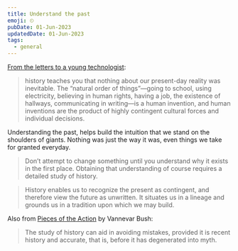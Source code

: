 ```yaml
---
title: Understand the past
emoji: ⏲
pubDate: 01-Jun-2023
updatedDate: 01-Jun-2023
tags:
  - general
---
```


[From the letters to a young technologist](https://letterstoayoungtechnologist.com/Study-the-Past-Create-the-Future):

>history teaches you that nothing about our present-day reality was inevitable. The “natural order of things”—going to school, using electricity, believing in human rights, having a job, the existence of hallways, communicating in writing—is a human invention, and human inventions are the product of highly contingent cultural forces and individual decisions.

Understanding the past, helps build the intuition that we stand on the shoulders of giants. Nothing was just the way it was, even things we take for granted everyday.

>Don’t attempt to change something until you understand why it exists in the first place. Obtaining that understanding of course requires a detailed study of history.

>History enables us to recognize the present as contingent, and therefore view the future as unwritten. It situates us in a lineage and grounds us in a tradition upon which we may build.


Also from [Pieces of the Action](https://www.goodreads.com/book/show/14290284-pieces-of-the-action) by Vannevar Bush:

>The study of history can aid in avoiding mistakes, provided it is recent history and accurate, that is, before it has degenerated into myth.